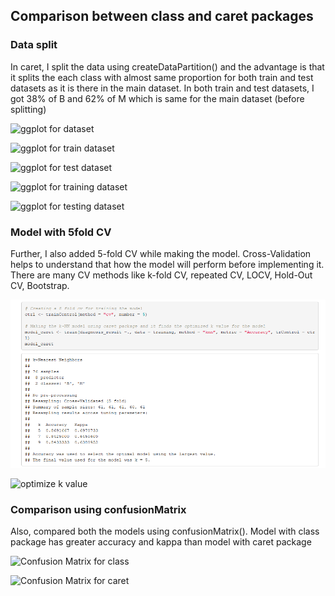 ## Comparison between class and caret packages

### Data split
In caret, I split the data using createDataPartition() and the advantage is that it splits the each class with almost same proportion for both train and test datasets as it is there in the main dataset. In both train and test datasets, I got 38% of B and 62% of M which is same for the main dataset (before splitting)

![ggplot for dataset](https://github.com/rohitraturi/Supervised-Machine-Learning/tree/master/Assignments/Assignment3/Snapshots/ggplot%20for%20dataset.PNG)

![ggplot for train dataset](https://github.com/rohitraturi/Supervised-Machine-Learning/tree/master/Assignments/Assignment3/Snapshots/ggplot%20for%20train%20dataset.PNG)

![ggplot for test dataset](https://github.com/rohitraturi/Supervised-Machine-Learning/tree/master/Assignments/Assignment3/Snapshots/ggplot%20for%20test%20dataset.PNG)

![ggplot for training dataset](https://github.com/rohitraturi/Supervised-Machine-Learning/tree/master/Assignments/Assignment3/Snapshots/ggplot%20for%20training%20dataset.PNG)

![ggplot for testing dataset](https://github.com/rohitraturi/Supervised-Machine-Learning/tree/master/Assignments/Assignment3/Snapshots/ggplot%20for%20testing%20dataset.PNG)

### Model with 5fold CV
Further, I also added 5-fold CV while making the model. Cross-Validation helps to understand that how the model will perform before implementing it. There are many CV methods like k-fold CV, repeated CV, LOCV, Hold-Out CV, Bootstrap.

![5fold CV](https://github.com/rohitraturi/Supervised-Machine-Learning/blob/master/Assignments/Assignment3/Snapshots/5fold%20CV.PNG)

![optimize k value](https://github.com/rohitraturi/Supervised-Machine-Learning/tree/master/Assignments/Assignment3/Snapshots/optimize%20k%20value.PNG)

### Comparison using confusionMatrix
Also, compared both the models using confusionMatrix(). Model with class package has greater accuracy and kappa than model with caret package

![Confusion Matrix for class](https://github.com/rohitraturi/Supervised-Machine-Learning/tree/master/Assignments/Assignment3/Snapshots/Confusion%20Matrix%20for%20class.PNG)

![Confusion Matrix for caret](https://github.com/rohitraturi/Supervised-Machine-Learning/tree/master/Assignments/Assignment3/Snapshots/Confusion%20Matrix%20for%20caret.PNG)
